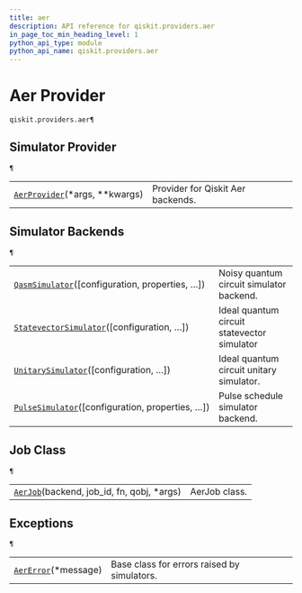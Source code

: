 ```yaml
---
title: aer
description: API reference for qiskit.providers.aer
in_page_toc_min_heading_level: 1
python_api_type: module
python_api_name: qiskit.providers.aer
---
```


<span id="module-qiskit.providers.aer" />

<span id="aer-provider-qiskit-providers-aer" />

# Aer Provider

<span id="module-qiskit.providers.aer" />

`qiskit.providers.aer¶`

## Simulator Provider

<span id="module-qiskit.providers.aer" />

`¶`

|                                                                                                                                           |                                   |
| ----------------------------------------------------------------------------------------------------------------------------------------- | --------------------------------- |
| [`AerProvider`](qiskit.providers.aer.AerProvider#qiskit.providers.aer.AerProvider "qiskit.providers.aer.AerProvider")(\*args, \*\*kwargs) | Provider for Qiskit Aer backends. |

## Simulator Backends

<span id="module-qiskit.providers.aer" />

`¶`

|                                                                                                                                                                                |                                             |
| ------------------------------------------------------------------------------------------------------------------------------------------------------------------------------ | ------------------------------------------- |
| [`QasmSimulator`](qiskit.providers.aer.QasmSimulator#qiskit.providers.aer.QasmSimulator "qiskit.providers.aer.QasmSimulator")(\[configuration, properties, …])                 | Noisy quantum circuit simulator backend.    |
| [`StatevectorSimulator`](qiskit.providers.aer.StatevectorSimulator#qiskit.providers.aer.StatevectorSimulator "qiskit.providers.aer.StatevectorSimulator")(\[configuration, …]) | Ideal quantum circuit statevector simulator |
| [`UnitarySimulator`](qiskit.providers.aer.UnitarySimulator#qiskit.providers.aer.UnitarySimulator "qiskit.providers.aer.UnitarySimulator")(\[configuration, …])                 | Ideal quantum circuit unitary simulator.    |
| [`PulseSimulator`](qiskit.providers.aer.PulseSimulator#qiskit.providers.aer.PulseSimulator "qiskit.providers.aer.PulseSimulator")(\[configuration, properties, …])             | Pulse schedule simulator backend.           |

## Job Class

<span id="module-qiskit.providers.aer" />

`¶`

|                                                                                                                                       |               |
| ------------------------------------------------------------------------------------------------------------------------------------- | ------------- |
| [`AerJob`](qiskit.providers.aer.AerJob#qiskit.providers.aer.AerJob "qiskit.providers.aer.AerJob")(backend, job\_id, fn, qobj, \*args) | AerJob class. |

## Exceptions

<span id="module-qiskit.providers.aer" />

`¶`

|                                                                                                                      |                                             |
| -------------------------------------------------------------------------------------------------------------------- | ------------------------------------------- |
| [`AerError`](qiskit.providers.aer.AerError#qiskit.providers.aer.AerError "qiskit.providers.aer.AerError")(\*message) | Base class for errors raised by simulators. |

